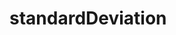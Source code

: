# standardDeviation

<!-- TODO-START
TODO: Fill short description here.

## Type signature

TODO: Fill type signature down below.

```
any ⇒ any
```

## Examples

TODO: List at least one example down below.

```javascript
standardDeviation(); // ⇒ TODO
```

## Questions

TODO: List questions that may this function answers.
TODO-END -->
